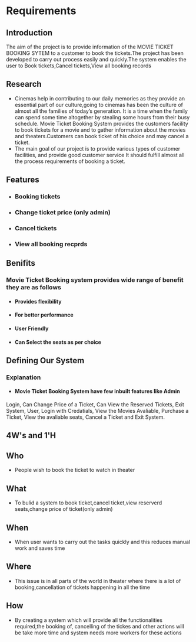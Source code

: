 # Requirements

## Introduction 

The aim of the project is to provide information of the MOVIE TICKET BOOKING SYTEM to a customer to book the tickets.The project has been developed to carry out process easily and quickly.The system enables the user to Book tickets,Cancel tickets,View all booking records

## Research

*   Cinemas help in contributing to our daily memories as they provide an essential part of our culture,going to cinemas has been the culture of almost all the families of today’s generation. It is a time when the family can spend some time altogether by stealing some hours from their busy schedule. Movie Ticket Booking System provides the customers facility to book tickets for a movie and to gather information about the movies and theaters.Customers can book ticket of his choice and may cancel a ticket.
*   The main goal of our project is to provide various types of customer facilities, and provide good  customer service It should fulfill almost all the process requirements of booking a ticket.

## Features

*   ### Booking tickets
*   ### Change ticket price (only admin)
*   ### Cancel tickets
*   ### View all booking recprds

## Benifits

### Movie Ticket Booking system provides wide range of benefit they are as follows
*   #### Provides flexibility
*   #### For better performance
*   #### User Friendly
*   #### Can Select the seats as per choice

## Defining Our System

### Explanation
*   #### Movie Ticket Booking System have few inbuilt features like Admin
Login, Can Change Price of a Ticket, Can View the Reserved Tickets, Exit System, User, Login with Credatials, View the Movies Avaliable, Purchase a Ticket, View the avaliable seats, Cancel a Ticket and Exit System.

## 4W's and 1'H
## Who
*   People wish to book the ticket to watch in theater
## What

*   To bulid a system to book ticket,cancel ticket,view reserverd seats,change price of ticket(only admin)

## When

*   When user wants to carry out the tasks quickly and this reduces manual work and saves time

## Where

*   This issue is in all parts of the world in theater where there is a lot of booking,cancellation of tickets happening in all the time

## How

*   By creating a system which will provide all the functionalities required,the booking of, cancelling of the tickes and other actions will be take more time and system needs more workers for these actions
